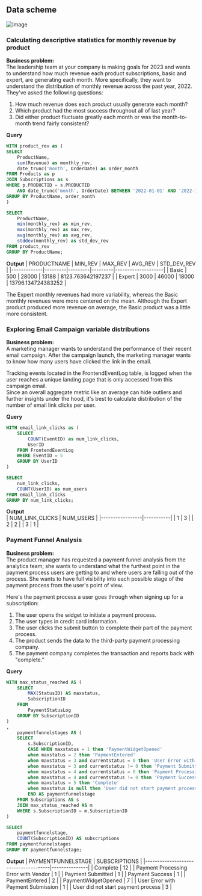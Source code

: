 ## Data scheme	
![image](https://github.com/chiangsuanne/SQL-Portfolio/assets/108243961/41fa9399-4efa-46f3-a9b1-104498f7b592)

### Calculating descriptive statistics for monthly revenue by product
**Business problem:**	  
The leadership team at your company is making goals for 2023 and wants to understand how much revenue each product subscriptions, basic and expert, are generating each month. More specifically, they want to understand the distribution of monthly revenue across the past year, 2022.	
They've asked the following questions:	
1. How much revenue does each product usually generate each month?
2. Which product had the most success throughout all of last year?
3. Did either product fluctuate greatly each month or was the month-to-month trend fairly consistent?

**Query**
```sql
WITH product_rev as (
SELECT 
    ProductName,
    sum(Revenue) as monthly_rev,
    date_trunc('month', OrderDate) as order_month
FROM Products as p
JOIN Subscriptions as s
WHERE p.PRODUCTID = s.PRODUCTID
    AND date_trunc('month', OrderDate) BETWEEN '2022-01-01' AND '2022-12-01'
GROUP BY ProductName, order_month
)

SELECT
    ProductName,
    min(monthly_rev) as min_rev,
    max(monthly_rev) as max_rev,
    avg(monthly_rev) as avg_rev,
    stddev(monthly_rev) as std_dev_rev
FROM product_rev
GROUP BY ProductName;
````
**Output**
| PRODUCTNAME | MIN_REV | MAX_REV | AVG_REV | STD_DEV_REV        |
|-------------|---------|---------|---------|--------------------|
| Basic       | 500     | 28000   | 13188   | 8123.763642197237  |
| Expert      | 3000    | 46000   | 18000   | 13796.134724383252 |

The Expert monthly revenues had more variability, whereas the Basic monthly revenues were more centered on the mean.    Although the Expert product produced more revenue on average, the Basic product was a little more consistent.

### Exploring Email Campaign variable distributions
**Business problem:**    
A marketing manager wants to understand the performance of their recent email campaign. After the campaign launch, the marketing manager wants to know how many users have clicked the link in the email.   

Tracking events located in the FrontendEventLog table, is logged when the user reaches a unique landing page that is only accessed from this campaign email.    
Since an overall aggregate metric like an average can hide outliers and further insights under the hood, it's best to calculate distribution of the number of email link clicks per user.    

**Query**
```sql
WITH email_link_clicks as (
    SELECT
        COUNT(EventID) as num_link_clicks,
        UserID
    FROM FrontendEventLog
    WHERE EventID = 5
    GROUP BY UserID
)

SELECT 
    num_link_clicks,
    COUNT(UserID) as num_users
FROM email_link_clicks
GROUP BY num_link_clicks;
````
**Output**    
| NUM_LINK_CLICKS | NUM_USERS |
|-----------------|-----------|
| 1               | 3         |
| 2               | 2         |
| 3               | 1         |    

### Payment Funnel Analysis
**Business problem:**    
The product manager has requested a payment funnel analysis from the analytics team; she wants to understand what the furthest point in the payment process users are getting to and where users are falling out of the process. She wants to have full visibility into each possible stage of the payment process from the user's point of view.    

Here's the payment process a user goes through when signing up for a subscription:    
1. The user opens the widget to initiate a payment process.
2. The user types in credit card information.
3. The user clicks the submit button to complete their part of the payment process.
4. The product sends the data to the third-party payment processing company.
5. The payment company completes the transaction and reports back with "complete."    

**Query**
```sql
WITH max_status_reached AS (
	SELECT
		MAX(StatusID) AS maxstatus,
		SubscriptionID
	FROM
		PaymentStatusLog
	GROUP BY SubscriptionID
)
,
	paymentfunnelstages AS (
	SELECT
		s.SubscriptionID,
		CASE WHEN maxstatus = 1 then 'PaymentWidgetOpened'
		when maxstatus = 2 then 'PaymentEntered'
		when maxstatus = 3 and currentstatus = 0 then 'User Error with Payment Submission'
		when maxstatus = 3 and currentstatus != 0 then 'Payment Submitted'
		when maxstatus = 4 and currentstatus = 0 then 'Payment Processing Error with Vendor'
		when maxstatus = 4 and currentstatus != 0 then 'Payment Success'
		when maxstatus = 5 then 'Complete'
		when maxstatus is null then 'User did not start payment process'
		END AS paymentfunnelstage
	FROM Subscriptions AS s
	JOIN max_status_reached AS m
	WHERE s.SubscriptionID = m.SubscriptionID
)

SELECT
	paymentfunnelstage,
	COUNT(SubscriptionID) AS subscriptions
FROM paymentfunnelstages
GROUP BY paymentfunnelstage;
````
**Output**
| PAYMENTFUNNELSTAGE                   | SUBSCRIPTIONS |
|--------------------------------------|---------------|
| Complete                             | 12            |
| Payment Processing Error with Vendor | 1             |
| Payment Submitted                    | 1             |
| Payment Success                      | 1             |
| PaymentEntered                       | 2             |
| PaymentWidgetOpened                  | 7             |
| User Error with Payment Submission   | 1             |
| User did not start payment process   | 3             |

